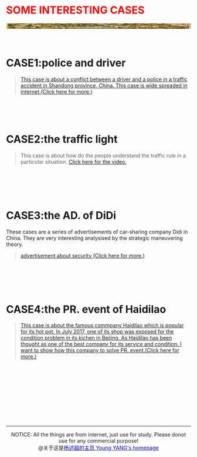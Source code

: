       
# <font color="#ff0000">SOME INTERESTING CASES</font>
<img src="image/清明上河图.jpg">
  <br/><br/> <br/>   
 
# CASE1:police and driver   
> [This case is about a conflict between a driver and a police in a traffic accident in Shandong province, China. This case is wide spreaded in internet.(Click here for more.)](https://v.youku.com/v_show/id_XMzg4MTY2NDI4OA==.html?spm=a2h0k.11417342.soresults.dtitle)
            
<br/><br/><br/>
              
# CASE2:the traffic light   
> This case is about how do the people understand the traffic rule in a particular situation.
[Click here for the video.](http://v.youku.com/v_show/id_XMzY5NTU5OTk2MA==.html)
    
<br/><br/><br/><br/>
                 
                 
# CASE3:the AD. of DiDi   
These cases are a series of advertisements of car-sharing company Didi in China. They are very interesting analysised by the strategic maneuvering theory.
> [advertisement about security (Click here for more.)](https://v.qq.com/x/page/v05052qkpmu.html)
    
<br/><br/><br/><br/>

# CASE4:the PR. event of Haidilao   
> <a href="case4">This case is about the famous commpany Haidilao which is popular for its hot pot. In July 2017, one of its shop was exposed for the condition problem in its kichen in Beijing. As Haidilao has been thought as one of the best company for its service and condition. I want to show how this company to solve PR. event.(Click here for more.)</a>

    
<br/><br/><br/><br/><br/><br/><br/><br/>  

      
 <content><hr color="ff0000"></content>
     
<center>NOTICE: All the things are from internet, just use for study. Please donot use for any commercial purpose!</center>  
<center>@关于这是<a href="http://yangshuchao.com"><font color="0000ff">杨述超的主页 Young YANG's homepage</font></a></center> 

<center><script type="text/javascript">var cnzz_protocol = (("https:" == document.location.protocol) ? " https://" : " http://");document.write(unescape("%3Cspan id='cnzz_stat_icon_1271680563'%3E%3C/span%3E%3Cscript src='" + cnzz_protocol + "s22.cnzz.com/z_stat.php%3Fid%3D1271680563%26show%3Dpic' type='text/javascript'%3E%3C/script%3E"));</script></center>

